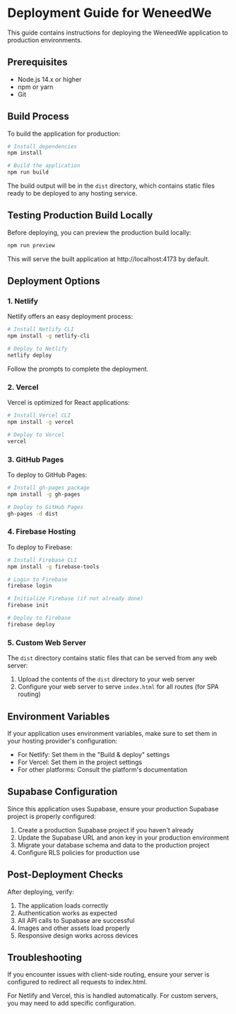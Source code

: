 
# Deployment Guide for WeneedWe

This guide contains instructions for deploying the WeneedWe application to production environments.

## Prerequisites

- Node.js 14.x or higher
- npm or yarn
- Git

## Build Process

To build the application for production:

```bash
# Install dependencies
npm install

# Build the application
npm run build
```

The build output will be in the `dist` directory, which contains static files ready to be deployed to any hosting service.

## Testing Production Build Locally

Before deploying, you can preview the production build locally:

```bash
npm run preview
```

This will serve the built application at http://localhost:4173 by default.

## Deployment Options

### 1. Netlify

Netlify offers an easy deployment process:

```bash
# Install Netlify CLI
npm install -g netlify-cli

# Deploy to Netlify
netlify deploy
```

Follow the prompts to complete the deployment.

### 2. Vercel

Vercel is optimized for React applications:

```bash
# Install Vercel CLI
npm install -g vercel

# Deploy to Vercel
vercel
```

### 3. GitHub Pages

To deploy to GitHub Pages:

```bash
# Install gh-pages package
npm install -g gh-pages

# Deploy to GitHub Pages
gh-pages -d dist
```

### 4. Firebase Hosting

To deploy to Firebase:

```bash
# Install Firebase CLI
npm install -g firebase-tools

# Login to Firebase
firebase login

# Initialize Firebase (if not already done)
firebase init

# Deploy to Firebase
firebase deploy
```

### 5. Custom Web Server

The `dist` directory contains static files that can be served from any web server:

1. Upload the contents of the `dist` directory to your web server
2. Configure your web server to serve `index.html` for all routes (for SPA routing)

## Environment Variables

If your application uses environment variables, make sure to set them in your hosting provider's configuration:

- For Netlify: Set them in the "Build & deploy" settings
- For Vercel: Set them in the project settings
- For other platforms: Consult the platform's documentation

## Supabase Configuration

Since this application uses Supabase, ensure your production Supabase project is properly configured:

1. Create a production Supabase project if you haven't already
2. Update the Supabase URL and anon key in your production environment
3. Migrate your database schema and data to the production project
4. Configure RLS policies for production use

## Post-Deployment Checks

After deploying, verify:

1. The application loads correctly
2. Authentication works as expected
3. All API calls to Supabase are successful
4. Images and other assets load properly
5. Responsive design works across devices

## Troubleshooting

If you encounter issues with client-side routing, ensure your server is configured to redirect all requests to index.html.

For Netlify and Vercel, this is handled automatically. For custom servers, you may need to add specific configuration.
